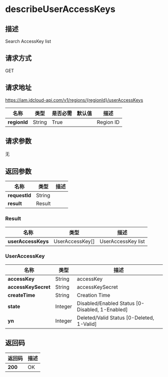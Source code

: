 # describeUserAccessKeys


## 描述
Search AccessKey list

## 请求方式
GET

## 请求地址
https://iam.jdcloud-api.com/v1/regions/{regionId}/userAccessKeys

|名称|类型|是否必需|默认值|描述|
|---|---|---|---|---|
|**regionId**|String|True| |Region ID|

## 请求参数
无


## 返回参数
|名称|类型|描述|
|---|---|---|
|**requestId**|String| |
|**result**|Result| |

### Result
|名称|类型|描述|
|---|---|---|
|**userAccessKeys**|UserAccessKey[]|UserAccessKey list|
### UserAccessKey
|名称|类型|描述|
|---|---|---|
|**accessKey**|String|accessKey|
|**accessKeySecret**|String|accessKeySecret|
|**createTime**|String|Creation Time|
|**state**|Integer|Disabled/Enabled Status [0-Disabled, 1-Enabled]|
|**yn**|Integer|Deleted/Valid Status [0-Deleted, 1-Valid]|

## 返回码
|返回码|描述|
|---|---|
|**200**|OK|
